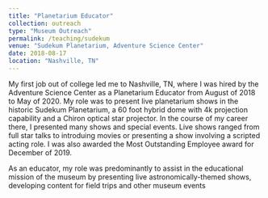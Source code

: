 ```yaml
---
title: "Planetarium Educator"
collection: outreach
type: "Museum Outreach"
permalink: /teaching/sudekum
venue: "Sudekum Planetarium, Adventure Science Center"
date: 2018-08-17
location: "Nashville, TN"
---
```


My first job out of college led me to Nashville, TN, where I was hired by the Adventure Science Center as a Planetarium Educator from August of 2018 to May of 2020. My role was to present live planetarium shows in the historic Sudekum Planetarium, a 60 foot hybrid dome with 4k projection capability and a Chiron optical star projector. In the course of my career there, I presented many shows and special events. Live shows ranged from full star talks to introduing movies or presenting a show involving a scripted acting role. I was also awarded the Most Outstanding Employee award for December of 2019.

As an educator, my role was predominantly to assist in the educational mission of the museum by presenting live astronomically-themed shows, developing content for field trips and other museum events 
